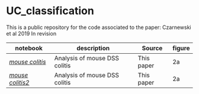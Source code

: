 # UC_classification
This is a public repository for the code associated to the paper: Czarnewski et al 2019 In revision



notebook | description | Source | figure  
---------| ------------| -------| -------
[*mouse colitis*](scripts/analysis_mouse_colitis.html) | Analysis of mouse DSS colitis | This paper | 2a
[*mouse colitis2*](https://czarnewski.github.io/uc_classification/scripts/analysis_mouse_colitis.html) | Analysis of mouse DSS colitis | This paper | 2a
